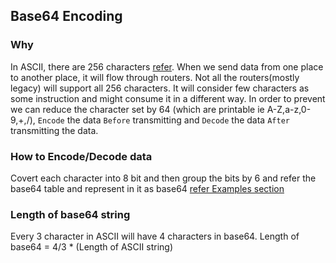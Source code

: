 ## Base64 Encoding

### Why
 In ASCII, there are 256 characters [refer](https://www.ascii-code.com/). When we send data from one place to another place, it will flow through routers. Not all the routers(mostly legacy) will support all 256 characters. It will consider few characters as some instruction and might consume it in a different way. In order to prevent we can reduce the character set by 64 (which are printable ie A-Z,a-z,0-9,+,/), `Encode` the data `Before` transmitting and `Decode` the data `After` transmitting the data.

### How to Encode/Decode data
 Covert each character into 8 bit and then group the bits by 6 and refer the base64 table and represent in it as base64 [refer Examples section](https://en.wikipedia.org/wiki/Base64)

### Length of base64 string
Every 3 character in ASCII will have 4 characters in base64. Length of base64 = 4/3 * (Length of ASCII string)